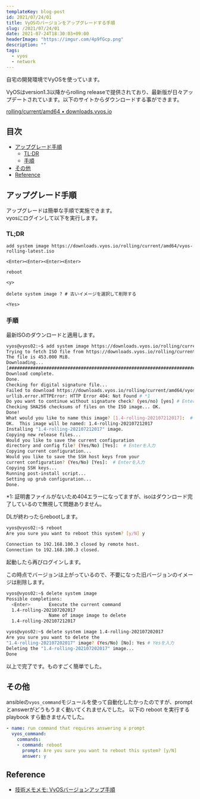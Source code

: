 ```yaml
---
templateKey: blog-post
id: 2021/07/24/01
title: VyOSのバージョンをアップグレードする手順
slug: /2021/07/24/01
date: 2021-07-24T18:30:03+09:00
headerImage: "https://imgur.com/4p9fGcp.png"
description: ""
tags:
  - vyos
  - network
---
```


自宅の開発環境でVyOSを使っています。

VyOSはversion1.3以降からrolling releaseで提供されており、最新版が日々アップデートされています。以下のサイトからダウンロードする事ができます。

[rolling/current/amd64 • downloads.vyos.io](https://downloads.vyos.io/?dir=rolling/current/amd64)

## 目次

<!-- START doctoc generated TOC please keep comment here to allow auto update -->
<!-- DON'T EDIT THIS SECTION, INSTEAD RE-RUN doctoc TO UPDATE -->


- [アップグレード手順](#%E3%82%A2%E3%83%83%E3%83%97%E3%82%B0%E3%83%AC%E3%83%BC%E3%83%89%E6%89%8B%E9%A0%86)
  - [TL;DR](#tldr)
  - [手順](#%E6%89%8B%E9%A0%86)
- [その他](#%E3%81%9D%E3%81%AE%E4%BB%96)
- [Reference](#reference)

<!-- END doctoc generated TOC please keep comment here to allow auto update -->

## アップグレード手順

アップグレードは簡単な手順で実施できます。  
vyosにログインして以下を実行します。

### TL;DR

```vyos
add system image https://downloads.vyos.io/rolling/current/amd64/vyos-rolling-latest.iso

<Enter><Enter><Enter><Enter>

reboot

<y>

delete system image ? # 古いイメージを選択して削除する

<Yes>
```

### 手順

最新ISOのダウンロードと適用します。

```bash
vyos@vyos02:~$ add system image https://downloads.vyos.io/rolling/current/amd64/vyos-rolling-latest.iso
Trying to fetch ISO file from https://downloads.vyos.io/rolling/current/amd64/vyos-rolling-latest.iso...
The file is 453.000 MiB.
Downloading...
[##############################################################################################################################] 100%
Download complete.
Done.
Checking for digital signature file...
Failed to download https://downloads.vyos.io/rolling/current/amd64/vyos-rolling-latest.iso.asc.
urllib.error.HTTPError: HTTP Error 404: Not Found # *1
Do you want to continue without signature check? (yes/no) [yes] # Enterを入力
Checking SHA256 checksums of files on the ISO image... OK.
Done!
What would you like to name this image? [1.4-rolling-202107212017]:  # Enterを入力
OK.  This image will be named: 1.4-rolling-202107212017
Installing "1.4-rolling-202107212017" image.
Copying new release files...
Would you like to save the current configuration 
directory and config file? (Yes/No) [Yes]:  # Enterを入力
Copying current configuration...
Would you like to save the SSH host keys from your 
current configuration? (Yes/No) [Yes]:  # Enterを入力
Copying SSH keys...
Running post-install script...
Setting up grub configuration...
Done.
```

*1: 証明書ファイルがないため404エラーになってますが、isoはダウンロード完了しているので無視して問題ありません。

DLが終わったらrebootします。

```bash
vyos@vyos02:~$ reboot
Are you sure you want to reboot this system? [y/N] y

Connection to 192.168.100.3 closed by remote host.
Connection to 192.168.100.3 closed.
```

起動したら再びログインします。

この時点でバージョンは上がっているので、不要になった旧バージョンのイメージは削除します。

```bash
vyos@vyos02:~$ delete system image 
Possible completions:
  <Enter>       Execute the current command
  1.4-rolling-202107202017
                Name of image image to delete
  1.4-rolling-202107212017

vyos@vyos02:~$ delete system image 1.4-rolling-202107202017
Are you sure you want to delete the
"1.4-rolling-202107202017" image? (Yes/No) [No]: Yes # Yesを入力
Deleting the "1.4-rolling-202107202017" image...
Done

```

以上で完了です。ものすごく簡単でした。

## その他

ansibleの`vyos_command`モジュールを使って自動化したかったのですが、promptとanswerがどうもうまく動いてくれませんでした。
以下の reboot を実行する playbook すら動きませんでした。

```yaml
- name: run command that requires answering a prompt
  vyos_command:
    commands:
    - command: reboot
      prompt: Are you sure you want to reboot this system? [y/N]
      answer: y
```

## Reference

- [技術メモメモ: VyOSバージョンアップ手順](https://tech-mmmm.blogspot.com/2021/01/vyos.html)
